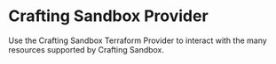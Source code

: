 # Crafting Sandbox Provider

Use the Crafting Sandbox Terraform Provider to interact with the many resources supported by Crafting Sandbox.